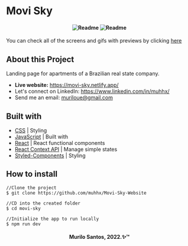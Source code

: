 <h1>Movi Sky</h1>

<h4 align="center">
  <img alt="Readme" title="Readme" src="./github/PREVIEW_NAVIGATION.gif" />
  <img alt="Readme" title="Readme" src="./github/PREVIEW_RESPONSIVE_MOBILE.gif" />
</h4>

You can check all of the screens and gifs with previews by clicking [here](https://github.com/muhhx/Movi-Sky-Website/tree/master/github)

## About this Project
Landing page for apartments of a Brazilian real state company.

- **Live website:** <https://movi-sky.netlify.app/>
- Let's connect on LinkedIn: <https://www.linkedin.com/in/muhhx/>
- Send me an email: muriloue@gmail.com

## Built with
- [CSS](https://developer.mozilla.org/en-US/docs/Web/CSS) | Styling
- [JavaScript](https://developer.mozilla.org/en-US/docs/Web/JavaScript) | Built with
- [React](https://reactjs.org/docs/getting-started.html) | React functional components
- [React Context API](https://reactjs.org/docs/context.html) | Manage simple states
- [Styled-Components](https://styled-components.com/) | Styling


## How to install

```
//Clone the project
$ git clone https://github.com/muhhx/Movi-Sky-Website

//CD into the created folder
$ cd movi-sky

//Initialize the app to run locally
$ npm run dev
```

<h4 align="center">Murilo Santos, 2022.✨™</h4>